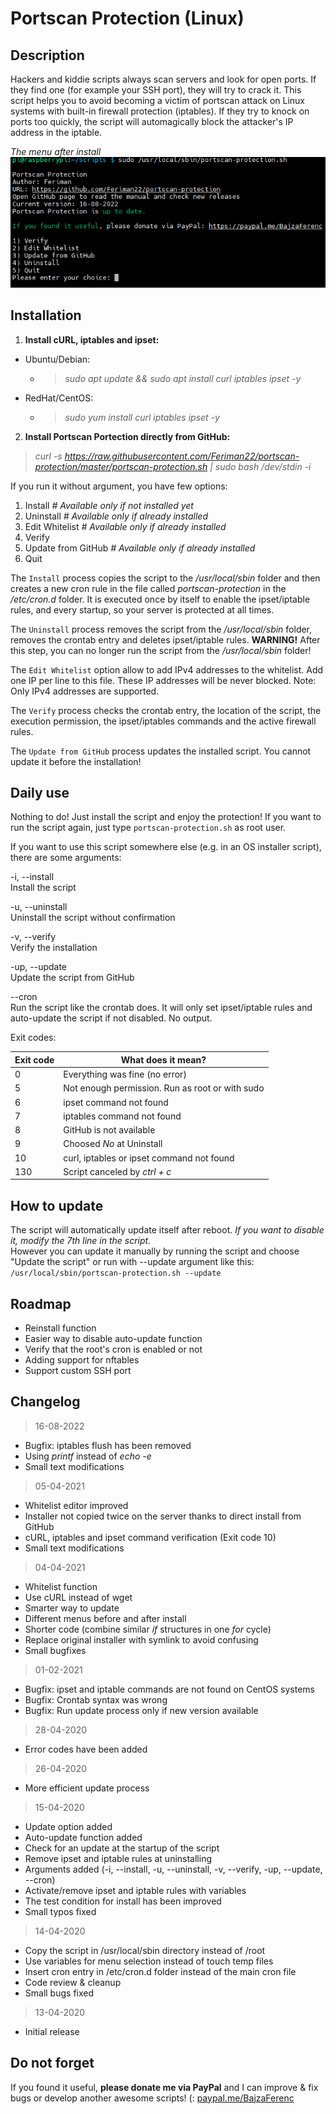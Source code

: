 # Portscan Protection (Linux)

## Description
Hackers and kiddie scripts always scan servers and look for open ports. If they find one (for example your SSH port), they will try to crack it. This script helps you to avoid becoming a victim of portscan attack on Linux systems with built-in firewall protection (iptables). If they try to knock on ports too quickly, the script will automagically block the attacker's IP address in the iptable.

*The menu after install*  
![Screenshot](https://raw.githubusercontent.com/Feriman22/portscan-protection/master/portscan-protection-installed-screenshot.png)

## Installation

1. **Install cURL, iptables and ipset:**
- Ubuntu/Debian:
    - >*sudo apt update && sudo apt install curl iptables ipset -y*
- RedHat/CentOS:
   - >*sudo yum install curl iptables ipset -y*
2. **Install Portscan Portection directly from GitHub:**
>*curl -s https://raw.githubusercontent.com/Feriman22/portscan-protection/master/portscan-protection.sh | sudo bash /dev/stdin -i*

If you run it without argument, you have few options:
1. Install *# Available only if not installed yet*
2. Uninstall *# Available only if already installed*
3. Edit Whitelist *# Available only if already installed*
4. Verify
5. Update from GitHub *# Available only if already installed*
6. Quit

The `Install` process copies the script to the */usr/local/sbin* folder and then creates a new cron rule in the file called *portscan-protection* in the */etc/cron.d* folder. It is executed once by itself to enable the ipset/iptable rules, and every startup, so your server is protected at all times.

The `Uninstall` process removes the script from the */usr/local/sbin* folder, removes the crontab entry and deletes ipset/iptable rules.
**WARNING!** After this step, you can no longer run the script from the */usr/local/sbin* folder!

The `Edit Whitelist` option allow to add IPv4 addresses to the whitelist. Add one IP per line to this file. These IP addresses will be never blocked. Note: Only IPv4 addresses are supported.

The `Verify` process checks the crontab entry, the location of the script, the execution permission, the ipset/iptables commands and the active firewall rules.

The `Update from GitHub` process updates the installed script. You cannot update it before the installation!

## Daily use

Nothing to do! Just install the script and enjoy the protection! If you want to run the script again, just type `portscan-protection.sh` as root user.

If you want to use this script somewhere else (e.g. in an OS installer script), there are some arguments:

-i, --install\
  Install the script

-u, --uninstall\
  Uninstall the script without confirmation
  
-v, --verify\
  Verify the installation
  
-up, --update\
  Update the script from GitHub
  
--cron\
  Run the script like the crontab does. It will only set ipset/iptable rules and auto-update the script if not disabled. No output.


Exit codes:

| Exit code  | What does it mean? |
| ------------- | ------------- |
| 0  | Everything was fine (no error) |
| 5  | Not enough permission. Run as root or with sudo |
| 6  | ipset command not found |
| 7  | iptables command not found |
| 8  | GitHub is not available  |
| 9  | Choosed *No* at Uninstall |
| 10  | curl, iptables or ipset command not found |
| 130  | Script canceled by *ctrl + c* |

## How to update

The script will automatically update itself after reboot. *If you want to disable it, modify the 7th line in the script.*  
However you can update it manually by running the script and choose "Update the script" or run with --update argument like this:    
`/usr/local/sbin/portscan-protection.sh --update`

## Roadmap

- Reinstall function
- Easier way to disable auto-update function
- Verify that the root's cron is enabled or not
- Adding support for nftables
- Support custom SSH port

## Changelog

>16-08-2022
- Bugfix: iptables flush has been removed
- Using _printf_ instead of _echo -e_
- Small text modifications

>05-04-2021
- Whitelist editor improved
- Installer not copied twice on the server thanks to direct install from GitHub
- cURL, iptables and ipset command verification (Exit code 10)
- Small text modifications

>04-04-2021
- Whitelist function
- Use cURL instead of wget
- Smarter way to update
- Different menus before and after install
- Shorter code (combine similar *if* structures in one *for* cycle)
- Replace original installer with symlink to avoid confusing
- Small bugfixes

>01-02-2021
- Bugfix: ipset and iptable commands are not found on CentOS systems
- Bugfix: Crontab syntax was wrong
- Bugfix: Run update process only if new version available

>28-04-2020
- Error codes have been added

>26-04-2020
- More efficient update process

>15-04-2020
- Update option added
- Auto-update function added
- Check for an update at the startup of the script
- Remove ipset and iptable rules at uninstalling
- Arguments added (-i, --install, -u, --uninstall, -v, --verify, -up, --update, --cron)
- Activate/remove ipset and iptable rules with variables
- The test condition for install has been improved
- Small typos fixed

>14-04-2020
- Copy the script in /usr/local/sbin directory instead of /root
- Use variables for menu selection instead of touch temp files
- Insert cron entry in /etc/cron.d folder instead of the main cron file
- Code review & cleanup
- Small bugs fixed

>13-04-2020
- Initial release

## Do not forget

If you found it useful, **please donate me via PayPal** and I can improve & fix bugs or develop another awesome scripts! (:
[paypal.me/BajzaFerenc](https://www.paypal.me/BajzaFerenc)
